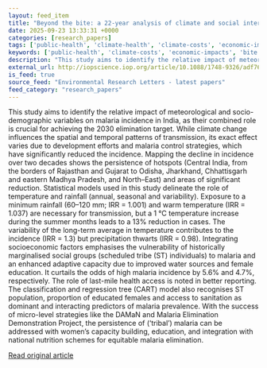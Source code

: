 ```yaml
---
layout: feed_item
title: "Beyond the bite: a 22‐year analysis of climate and social interventions in malaria reduction"
date: 2025-09-23 13:33:31 +0000
categories: [research_papers]
tags: ['public-health', 'climate-health', 'climate-costs', 'economic-impacts']
keywords: ['public-health', 'climate-costs', 'economic-impacts', 'bite', 'beyond', 'year', 'climate-health']
description: "This study aims to identify the relative impact of meteorological and socio-demographic variables on malaria incidence in India, as their combined role is cr..."
external_url: http://iopscience.iop.org/article/10.1088/1748-9326/adf761
is_feed: true
source_feed: "Environmental Research Letters - latest papers"
feed_category: "research_papers"
---
```


This study aims to identify the relative impact of meteorological and socio-demographic variables on malaria incidence in India, as their combined role is crucial for achieving the 2030 elimination target. While climate change influences the spatial and temporal patterns of transmission, its exact effect varies due to development efforts and malaria control strategies, which have significantly reduced the incidence. Mapping the decline in incidence over two decades shows the persistence of hotspots (Central India, from the borders of Rajasthan and Gujarat to Odisha, Jharkhand, Chhattisgarh and eastern Madhya Pradesh, and North–East) and areas of significant reduction. Statistical models used in this study delineate the role of temperature and rainfall (annual, seasonal and variability). Exposure to a minimum rainfall (60–120 mm; IRR = 1.001) and warm temperature (IRR = 1.037) are necessary for transmission, but a 1 °C temperature increase during the summer months leads to a 13% reduction in cases. The variability of the long-term average in temperature contributes to the incidence (IRR = 1.3) but precipitation thwarts (IRR = 0.98). Integrating socioeconomic factors emphasises the vulnerability of historically marginalised social groups (scheduled tribe (ST) individuals) to malaria and an enhanced adaptive capacity due to improved water sources and female education. It curtails the odds of high malaria incidence by 5.6% and 4.7%, respectively. The role of last-mile health access is noted in better reporting. The classification and regression tree (CART) model also recognises ST population, proportion of educated females and access to sanitation as dominant and interacting predictors of malaria prevalence. With the success of micro-level strategies like the DAMaN and Malaria Elimination Demonstration Project, the persistence of (‘tribal’) malaria can be addressed with women’s capacity building, education, and integration with national nutrition schemes for equitable malaria elimination.

[Read original article](http://iopscience.iop.org/article/10.1088/1748-9326/adf761)
